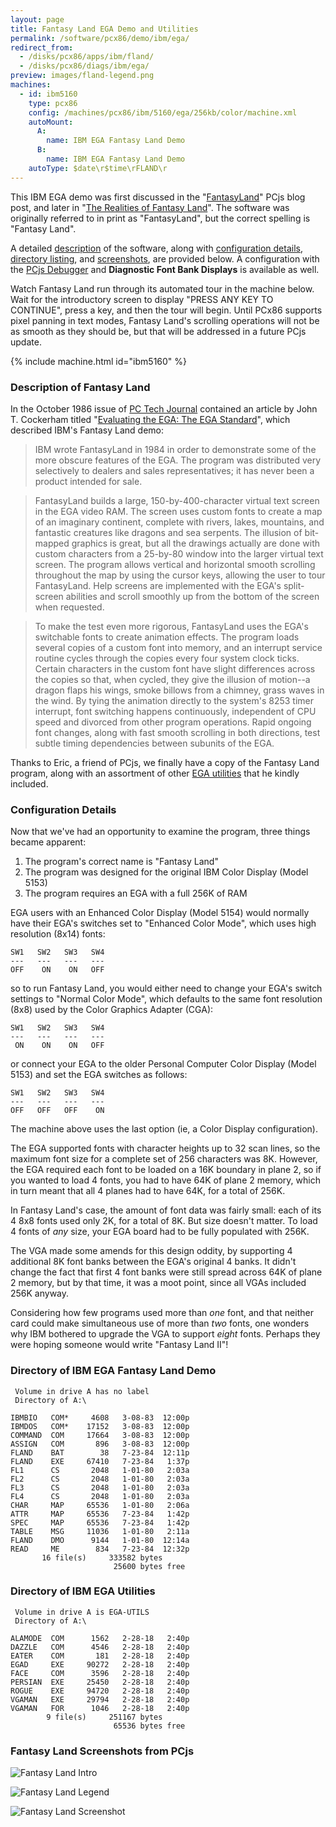 ```yaml
---
layout: page
title: Fantasy Land EGA Demo and Utilities
permalink: /software/pcx86/demo/ibm/ega/
redirect_from:
  - /disks/pcx86/apps/ibm/fland/
  - /disks/pcx86/diags/ibm/ega/
preview: images/fland-legend.png
machines:
  - id: ibm5160
    type: pcx86
    config: /machines/pcx86/ibm/5160/ega/256kb/color/machine.xml
    autoMount:
      A:
        name: IBM EGA Fantasy Land Demo
      B:
        name: IBM EGA Fantasy Land Demo
    autoType: $date\r$time\rFLAND\r
---
```


This IBM EGA demo was first discussed in the "[FantasyLand](/blog/2017/07/03/)" PCjs blog post, and later in 
"[The Realities of Fantasy Land](/blog/2018/04/23/)".  The software was originally referred to in print as
"FantasyLand", but the correct spelling is "Fantasy Land".

A detailed [description](#description-of-fantasy-land) of the software, along with
[configuration details](#configuration-details), [directory listing](#directory-of-ibm-ega-fantasy-land-demo),
and [screenshots](#fantasy-land-screenshots-from-pcjs), are provided below.
A configuration with the [PCjs Debugger](debugger/) and **Diagnostic Font Bank Displays** is available as well.

Watch Fantasy Land run through its automated tour in the machine below.  Wait for the introductory screen to
display "PRESS ANY KEY TO CONTINUE", press a key, and then the tour will begin.
Until PCx86 supports pixel panning in text modes, Fantasy Land's scrolling operations will not be as smooth as they
should be, but that will be addressed in a future PCjs update.

{% include machine.html id="ibm5160" %}

### Description of Fantasy Land

In the October 1986 issue of
[PC Tech Journal](/documents/magazines/pctj/) contained an article by John T. Cockerham titled
"[Evaluating the EGA: The EGA Standard](/documents/magazines/pctj/#pctj-1986-10)", which described IBM's Fantasy Land demo:

> IBM wrote FantasyLand in 1984 in order to demonstrate some of the more obscure features of the EGA.
The program was distributed very selectively to dealers and sales representatives; it has never been a product
intended for sale.

> FantasyLand builds a large, 150-by-400-character virtual text screen in the EGA video RAM. The screen uses custom
fonts to create a map of an imaginary continent, complete with rivers, lakes, mountains, and fantastic creatures
like dragons and sea serpents. The illusion of bit-mapped graphics is great, but all the drawings actually are done
with custom characters from a 25-by-80 window into the larger virtual text screen. The program allows vertical and
horizontal smooth scrolling throughout the map by using the cursor keys, allowing the user to tour FantasyLand. Help
screens are implemented with the EGA's split-screen abilities and scroll smoothly up from the bottom of the screen when
requested.

> To make the test even more rigorous, FantasyLand uses the EGA's switchable fonts to create animation effects.
The program loads several copies of a custom font into memory, and an interrupt service routine cycles through the
copies every four system clock ticks. Certain characters in the custom font have slight differences across the copies
so that, when cycled, they give the illusion of motion--a dragon flaps his wings, smoke billows from a chimney, grass
waves in the wind. By tying the animation directly to the system's 8253 timer interrupt, font switching happens
continuously, independent of CPU speed and divorced from other program operations. Rapid ongoing font changes, along
with fast smooth scrolling in both directions, test subtle timing dependencies between subunits of the EGA.

Thanks to Eric, a friend of PCjs, we finally have a copy of the Fantasy Land program, along with an assortment of other
[EGA utilities](#directory-of-ibm-ega-utilities) that he kindly included.

### Configuration Details

Now that we've had an opportunity to examine the program, three things became apparent:

1. The program's correct name is "Fantasy Land"
2. The program was designed for the original IBM Color Display (Model 5153)
3. The program requires an EGA with a full 256K of RAM



EGA users with an Enhanced Color Display (Model 5154) would normally have their EGA's switches set to "Enhanced Color
Mode", which uses high resolution (8x14) fonts:

    SW1   SW2   SW3   SW4
    ---   ---   ---   ---
    OFF    ON    ON   OFF

so to run Fantasy Land, you would either need to change your EGA's switch settings to "Normal Color Mode", which defaults
to the same font resolution (8x8) used by the Color Graphics Adapter (CGA):

    SW1   SW2   SW3   SW4
    ---   ---   ---   ---
     ON    ON    ON   OFF

or connect your EGA to the older Personal Computer Color Display (Model 5153) and set the EGA switches as follows:

    SW1   SW2   SW3   SW4
    ---   ---   ---   ---
    OFF   OFF   OFF    ON

The machine above uses the last option (ie, a Color Display configuration).

The EGA supported fonts with character heights up to 32 scan lines, so the maximum font size for a complete set of
256 characters was 8K.  However, the EGA required each font to be loaded on a 16K boundary in plane 2, so if
you wanted to load 4 fonts, you had to have 64K of plane 2 memory, which in turn meant that all 4 planes had
to have 64K, for a total of 256K.

In Fantasy Land's case, the amount of font data was fairly small: each of its 4 8x8 fonts used only 2K, for a
total of 8K.  But size doesn't matter.  To load 4 fonts of *any* size, your EGA board had to be fully populated with
256K.

The VGA made some amends for this design oddity, by supporting 4 additional 8K font banks between the EGA's original
4 banks.  It didn't change the fact that first 4 font banks were still spread across 64K of plane 2 memory, but by
that time, it was a moot point, since all VGAs included 256K anyway.

Considering how few programs used more than *one* font, and that neither card could make simultaneous use of more than
*two* fonts, one wonders why IBM bothered to upgrade the VGA to support *eight* fonts.  Perhaps they were hoping someone
would write "Fantasy Land II"!

### Directory of IBM EGA Fantasy Land Demo

     Volume in drive A has no label
     Directory of A:\

    IBMBIO   COM*     4608   3-08-83  12:00p
    IBMDOS   COM*    17152   3-08-83  12:00p
    COMMAND  COM     17664   3-08-83  12:00p
    ASSIGN   COM       896   3-08-83  12:00p
    FLAND    BAT        38   7-23-84  12:11p
    FLAND    EXE     67410   7-23-84   1:37p
    FL1      CS       2048   1-01-80   2:03a
    FL2      CS       2048   1-01-80   2:03a
    FL3      CS       2048   1-01-80   2:03a
    FL4      CS       2048   1-01-80   2:03a
    CHAR     MAP     65536   1-01-80   2:06a
    ATTR     MAP     65536   7-23-84   1:42p
    SPEC     MAP     65536   7-23-84   1:42p
    TABLE    MSG     11036   1-01-80   2:11a
    FLAND    DMO      9144   1-01-80  12:14a
    READ     ME        834   7-23-84  12:32p
           16 file(s)     333582 bytes
                           25600 bytes free

### Directory of IBM EGA Utilities

     Volume in drive A is EGA-UTILS
     Directory of A:\

    ALAMODE  COM      1562   2-28-18   2:40p
    DAZZLE   COM      4546   2-28-18   2:40p
    EATER    COM       181   2-28-18   2:40p
    EGAD     EXE     90272   2-28-18   2:40p
    FACE     COM      3596   2-28-18   2:40p
    PERSIAN  EXE     25450   2-28-18   2:40p
    ROGUE    EXE     94720   2-28-18   2:40p
    VGAMAN   EXE     29794   2-28-18   2:40p
    VGAMAN   FOR      1046   2-28-18   2:40p
            9 file(s)     251167 bytes
                           65536 bytes free

### Fantasy Land Screenshots from PCjs

![Fantasy Land Intro](images/fland-intro.png)

![Fantasy Land Legend](images/fland-legend.png)

![Fantasy Land Screenshot](images/screenshot.png)
